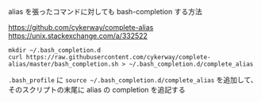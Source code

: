 alias を張ったコマンドに対しても bash-completion する方法

https://github.com/cykerway/complete-alias
https://unix.stackexchange.com/a/332522

```
mkdir ~/.bash_completion.d
curl https://raw.githubusercontent.com/cykerway/complete-alias/master/bash_completion.sh > ~/.bash_completion.d/complete_alias
```

`.bash_profile` に `source ~/.bash_completion.d/complete_alias` を追加して、 そのスクリプトの末尾に alias の completion を追記する
